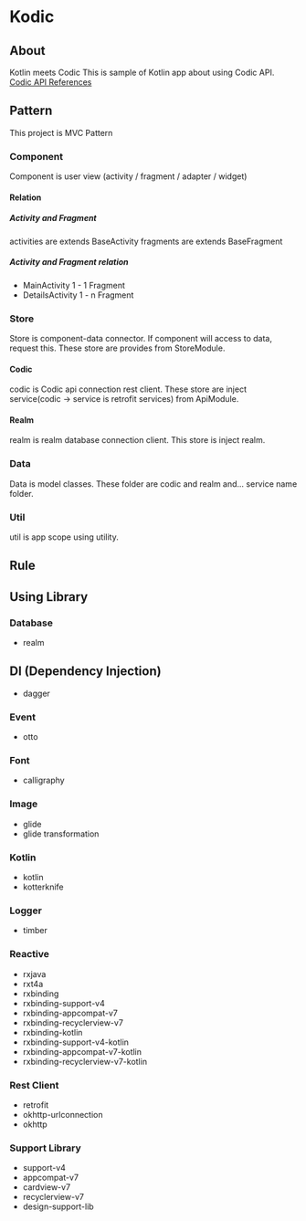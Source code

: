 # Kodic

## About
Kotlin meets Codic
This is sample of Kotlin app about using Codic API.
[Codic API References](https://codic.jp/docs/api)

## Pattern
This project is MVC Pattern

### Component
Component is user view (activity / fragment / adapter / widget)
#### Relation
##### Activity and Fragment
activities are extends BaseActivity
fragments are extends BaseFragment
##### Activity and Fragment relation
- MainActivity 1 - 1 Fragment
- DetailsActivity 1 - n Fragment

### Store
Store is component-data connector.
If component will access to data, request this.
These store are provides from StoreModule.
#### Codic
codic is Codic api connection rest client.
These store are inject service(codic -> service is retrofit services) from ApiModule.
#### Realm
realm is realm database connection client.
This store is inject realm.

### Data
Data is model classes.
These folder are codic and realm and... service name folder.

### Util
util is app scope using utility.

## Rule


## Using Library
### Database
- realm
## DI (Dependency Injection)
- dagger
### Event
- otto
### Font
- calligraphy
### Image
- glide
- glide transformation
### Kotlin
- kotlin
- kotterknife
### Logger
- timber
### Reactive
- rxjava
- rxt4a
- rxbinding
- rxbinding-support-v4
- rxbinding-appcompat-v7
- rxbinding-recyclerview-v7
- rxbinding-kotlin
- rxbinding-support-v4-kotlin
- rxbinding-appcompat-v7-kotlin
- rxbinding-recyclerview-v7-kotlin
### Rest Client
- retrofit
- okhttp-urlconnection
- okhttp
### Support Library
- support-v4
- appcompat-v7
- cardview-v7
- recyclerview-v7
- design-support-lib
